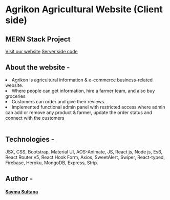 <img src="https://i.ibb.co/74BqhhW/Footer-logo-27bff488-svg.png" alt="" />
<h1>Agrikon Agricultural Website (Client side)</h1>

<h2>MERN Stack Project</h2>
<a href="https://agrikon-agricultural-website.netlify.app/" target="_blank" rel="noopener noreferrer">Visit our website</a>
<a href="https://github.com/mehrinniti/agrikon-server" target="_blank" rel="noopener noreferrer">Server side code</a>

<br/>

<h2>About the website -</h2>
<li>Agrikon is agricultural information & e-commerce business-related website.</li>
<li>Where people can get information, hire a farmer team, and also buy groceries</li>
<li>Customers can order and give their reviews.</li>
<li>Implemented functional admin panel with restricted access where admin can add or remove any product & farmer, update the order status and connect with the customers</li>

<br/>

<h2>Technologies -</h2>

<p>JSX, CSS, Bootstrap, Material UI, AOS-Animate, JS, React js, Node js,  Es6, React Router v5, React Hook Form, Axios, SweetAlert, Swiper, React-typed, Firebase, Heroku, MongoDB, Express, Strip.</p>

<h2>Author -</h2>
<a href="https://github.com/mehrinniti" target="_blank" rel="noopener noreferrer"><h4>Sayma Sultana</h4></a>




